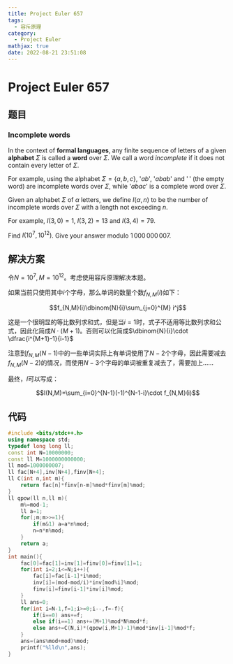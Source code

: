 ```yaml
---
title: Project Euler 657
tags:
  - 容斥原理
category:
  - Project Euler
mathjax: true
date: 2022-08-21 23:51:08
---
```


<escape><!-- more --></escape>

# Project Euler 657

## 题目

### Incomplete words

In the context of **formal languages**, any finite sequence of letters of a given **alphabet** $\Sigma$ is called a **word** over $\Sigma$. We call a word *incomplete* if it does not contain every letter of $\Sigma$.

For example, using the alphabet $\Sigma=\{ a, b, c\}$, '$ab$', '$abab$' and '$\,$' (the empty word) are incomplete words over $\Sigma$, while '$abac$' is a complete word over $\Sigma$.

Given an alphabet $\Sigma$ of $\alpha$ letters, we define $I(\alpha,n)$ to be the number of incomplete words over $\Sigma$ with a length not exceeding $n$.

For example, $I(3,0)=1$, $I(3,2)=13$ and $I(3,4)=79$.

Find $I(10^7,10^{12})$. Give your answer modulo $1\,000\,000\,007$.

## 解决方案

令$N=10^7,M=10^{12}$。考虑使用容斥原理解决本题。

如果当前只使用其中$i$个字母，那么单词的数量个数$f_{N,M}(i)$如下：

$$f_{N,M}(i)\dbinom{N}{i}\sum_{j=0}^{M} i^j$$

这是一个很明显的等比数列求和式，但是当$i=1$时，式子不适用等比数列求和公式，因此化简成$N\cdot (M+1)$。否则可以化简成$\dbinom{N}{i}\cdot \dfrac{i^{M+1}-1}{i-1}$

注意到$f_{N,M}(N-1)$中的一些单词实际上有单词使用了$N-2$个字母，因此需要减去$f_{N,M}(N-2)$的情况，而使用$N-3$个字母的单词被重复减去了，需要加上……

最终，$I$可以写成：

$$I(N,M)=\sum_{i=0}^{N-1}(-1)^{N-1-i}\cdot f_{N,M}(i)$$

## 代码

```C++
#include <bits/stdc++.h>
using namespace std;
typedef long long ll;
const int N=10000000;
const ll M=1000000000000;
ll mod=1000000007;
ll fac[N+4],inv[N+4],finv[N+4];
ll C(int n,int m){
    return fac[n]*finv[n-m]%mod*finv[m]%mod;
}
ll qpow(ll n,ll m){
    m%=mod-1;
    ll a=1;
    for(;m;m>>=1){
        if(m&1) a=a*n%mod;
        n=n*n%mod;
    }
    return a;
}
int main(){
    fac[0]=fac[1]=inv[1]=finv[0]=finv[1]=1;
    for(int i=2;i<=N;i++){
        fac[i]=fac[i-1]*i%mod;
        inv[i]=(mod-mod/i)*inv[mod%i]%mod;
        finv[i]=finv[i-1]*inv[i]%mod;
    }
    ll ans=0;
    for(int i=N-1,f=1;i>=0;i--,f=-f){
        if(i==0) ans+=f;
        else if(i==1) ans+=(M+1)%mod*N%mod*f;
        else ans+=C(N,i)*(qpow(i,M+1)-1)%mod*inv[i-1]%mod*f;
    }
    ans=(ans%mod+mod)%mod;
    printf("%lld\n",ans);
}

```
